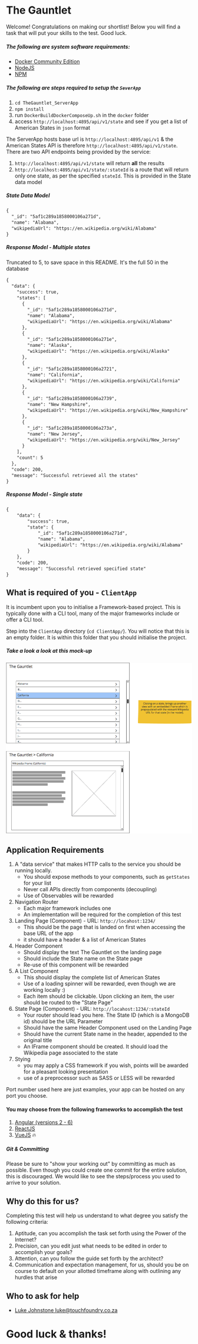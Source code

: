 # The Gauntlet

Welcome! Congratulations on making our shortlist! Below you will find a task that will put your skills to the test. Good luck.

##### The following are system software requirements:

* [Docker Community Edition](https://www.docker.com/community-edition)
* [NodeJS](https://nodejs.org/)
* [NPM](https://www.npmjs.com/)


##### The following are steps required to setup the `SeverApp`

1. `cd TheGauntlet_ServerApp` 
2. `npm install`
3. run `DockerBuildDockerComposeUp.sh` in the `docker` folder
4. access `http://localhost:4895/api/v1/state` and see if you get a list of American States in `json` format

The ServerApp hosts base url is `http://localhost:4895/api/v1` & the American States API is therefore `http://localhost:4895/api/v1/state`. There are two API endpoints being provided by the service:

1. `http://localhost:4895/api/v1/state` will return **all** the results
2. `http://localhost:4895/api/v1/state/:stateId` is a route that will return only one state, as per the specified `stateId`. This is provided in the State data model

##### State Data Model

    {
      "_id": "5af1c289a1858000106a271d",
      "name": "Alabama",
      "wikipediaUrl": "https://en.wikipedia.org/wiki/Alabama"
    }

##### Response Model - Multiple states 
Truncated to 5, to save space in this README. It's the full 50 in the database

    {
      "data": {
        "success": true,
        "states": [
          {
            "_id": "5af1c289a1858000106a271d",
            "name": "Alabama",
            "wikipediaUrl": "https://en.wikipedia.org/wiki/Alabama"
          },
          {
            "_id": "5af1c289a1858000106a271e",
            "name": "Alaska",
            "wikipediaUrl": "https://en.wikipedia.org/wiki/Alaska"
          },
          {
            "_id": "5af1c289a1858000106a2721",
            "name": "California",
            "wikipediaUrl": "https://en.wikipedia.org/wiki/California"
          },
          {
            "_id": "5af1c289a1858000106a2739",
            "name": "New Hampshire",
            "wikipediaUrl": "https://en.wikipedia.org/wiki/New_Hampshire"
          },
          {
            "_id": "5af1c289a1858000106a273a",
            "name": "New Jersey",
            "wikipediaUrl": "https://en.wikipedia.org/wiki/New_Jersey"
          }
        ],
        "count": 5
      },
      "code": 200,
      "message": "Successful retrieved all the states"
    }

##### Response Model - Single state

    {
        "data": {
            "success": true,
            "state": {
                "_id": "5af1c289a1858000106a271d",
                "name": "Alabama",
                "wikipediaUrl": "https://en.wikipedia.org/wiki/Alabama"
            }
        },
        "code": 200,
        "message": "Successful retrieved specified state"
    }

## What is required of you - `ClientApp`

It is incumbent upon you to initialise a Framework-based project. This is typically done with a CLI tool, many of the major frameworks include or offer a CLI tool.  

Step into the `ClientApp` directory (`cd ClientApp/`). You will notice that this is an empty folder. It is within this folder that you should initialise the project.

##### Take a look a look at this mock-up
 
![](readme_images/mockups.png "Mockup Image")

## Application Requirements

1. A "data service" that makes HTTP calls to the service you should be running locally. 
    * You should expose methods to your components, such as `getStates` for your list
    * Never call APIs directly from components (decoupling)
    * Use of Observables will be rewarded
2. Navigation Router
    * Each major framework includes one
    * An implementation will be required for the completion of this test
3. Landing Page (Component) - URL: `http://locahost:1234/`
    * This should be the page that is landed on first when accessing the base URL of the app
    * it should have a header & a list of American States
4. Header Component
    * Should display the text The Gauntlet on the landing page
    * Should include the State name on the State page
    * Re-use of this component will be rewarded
5. A List Component
    * This should display the complete list of American States
    * Use of a loading spinner will be rewarded, even though we are working locally :)
    * Each item should be clickable. Upon clicking an item, the user should be routed to the "State Page"
6. State Page (Component) - URL: `http://locahost:1234/:stateId`
    * Your router should lead you here. The State ID (which is a MongoDB id) should be the URL Parameter
    * Should have the same Header Component used on the Landing Page
    * Should have the current State name in the header, appended to the original title
    * An IFrame component should be created. It should load the Wikipedia page associated to the state
7. Stying
    * you may apply a CSS framework if you wish, points will be awarded for a pleasant looking presentation
    * use of a preprocessor such as SASS or LESS will be rewarded 
    
Port number used here are just examples, your app can be hosted on any port you choose. 

#### You may choose from the following frameworks to accomplish the test

1. [Angular (versions 2 - 6)](https://angular.io/)
2. [ReactJS](https://reactjs.org/)
3. [VueJS](https://vuejs.org/) :fire:

##### Git & Committing

Please be sure to "show your working out" by committing as much as possible. 
Even though you could create one commit for the entire solution, this is discouraged. 
We would like to see the steps/process you used to arrive to your solution.

## Why do this for us?

Completing this test will help us understand to what degree you satisfy the following criteria:

1. Aptitude, can you accomplish the task set forth using the Power of the Internet?
2. Precision, can you edit just what needs to be edited in order to accomplish your goals?
3. Attention, can you follow the guide set forth by the architect?
4. Communication and expectation management, for us, should you be on course to default on your allotted timeframe along with outlining any hurdles that arise

## Who to ask for help

* [Luke Johnstone luke@touchfoundry.co.za](mailto:luke@touchfoundry.co.za)

# Good luck & thanks!
